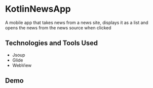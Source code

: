 # KotlinNewsApp
A mobile app that takes news from a news site, displays it as a list and opens the news from the news source when clicked

## Technologies and Tools Used
- Jsoup
- Glide
- WebView

## Demo



